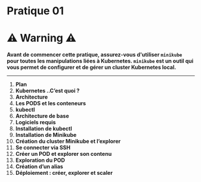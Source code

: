 # Pratique 01 

# **⚠️ Warning ⚠️**

**Avant de commencer cette pratique, assurez-vous d'utiliser `minikube` pour toutes les manipulations liées à Kubernetes. `minikube` est un outil qui vous permet de configurer et de gérer un cluster Kubernetes local.**

---

1. **Plan**  
2. **Kubernetes ..C’est quoi ?**  
3. **Architecture**  
4. **Les PODS et les conteneurs**  
5. **kubectl**  
6. **Architecture de base**  
7. **Logiciels requis**  
8. **Installation de kubectl**  
9. **Installation de Minikube**  
10. **Création du cluster Minikube et l’explorer**  
11. **Se connecter via SSH**  
12. **Créer un POD et explorer son contenu**  
13. **Exploration du POD**  
14. **Création d’un alias**  
15. **Déploiement : créer, explorer et scaler**  

